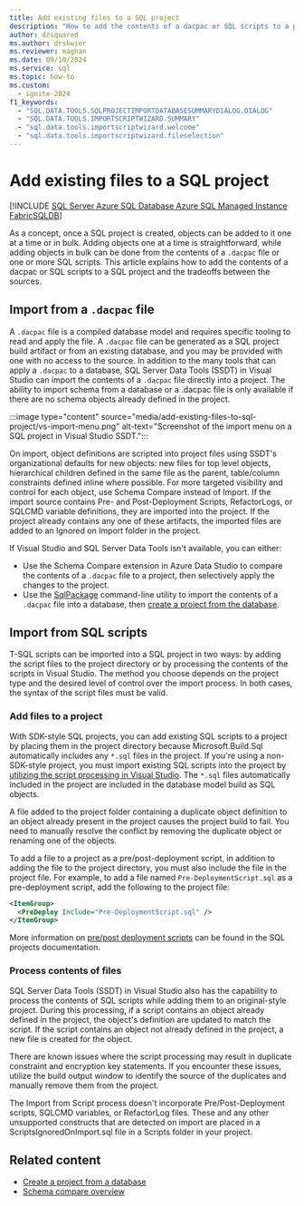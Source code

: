 ```yaml
---
title: Add existing files to a SQL project
description: "How to add the contents of a dacpac or SQL scripts to a project."
author: dzsquared
ms.author: drskwier
ms.reviewer: maghan
ms.date: 09/10/2024
ms.service: sql
ms.topic: how-to
ms.custom:
  - ignite-2024
f1_keywords:
  - "SQL.DATA.TOOLS.SQLPROJECTIMPORTDATABASESUMMARYDIALOG.DIALOG"
  - "SQL.DATA.TOOLS.IMPORTSCRIPTWIZARD.SUMMARY"
  - "sql.data.tools.importscriptwizard.welcome"
  - "sql.data.tools.importscriptwizard.fileselection"
---
```


# Add existing files to a SQL project

[!INCLUDE [SQL Server Azure SQL Database Azure SQL Managed Instance FabricSQLDB](../../../includes/applies-to-version/sql-asdb-asdbmi-fabricsqldb.md)]

As a concept, once a SQL project is created, objects can be added to it one at a time or in bulk. Adding objects one at a time is straightforward, while adding objects in bulk can be done from the contents of a `.dacpac` file or one or more SQL scripts. This article explains how to add the contents of a dacpac or SQL scripts to a SQL project and the tradeoffs between the sources.

## Import from a `.dacpac` file

A `.dacpac` file is a compiled database model and requires specific tooling to read and apply the file. A `.dacpac` file can be generated as a SQL project build artifact or from an existing database, and you may be provided with one with no access to the source. In addition to the many tools that can apply a `.dacpac` to a database, SQL Server Data Tools (SSDT) in Visual Studio can import the contents of a `.dacpac` file directly into a project. The ability to import schema from a database or a .dacpac file is only available if there are no schema objects already defined in the project.

:::image type="content" source="media/add-existing-files-to-sql-project/vs-import-menu.png" alt-text="Screenshot of the import menu on a SQL project in Visual Studio SSDT.":::

On import, object definitions are scripted into project files using SSDT's organizational defaults for new objects: new files for top level objects, hierarchical children defined in the same file as the parent, table/column constraints defined inline where possible. For more targeted visibility and control for each object, use Schema Compare instead of Import. If the import source contains Pre- and Post-Deployment Scripts, RefactorLogs, or SQLCMD variable definitions, they are imported into the project. If the project already contains any one of these artifacts, the imported files are added to an Ignored on Import folder in the project.

If Visual Studio and SQL Server Data Tools isn't available, you can either:

- Use the Schema Compare extension in Azure Data Studio to compare the contents of a `.dacpac` file to a project, then selectively apply the changes to the project.
- Use the [SqlPackage](../../sqlpackage/sqlpackage.md) command-line utility to import the contents of a `.dacpac` file into a database, then [create a project from the database](../tutorials/start-from-existing-database.md).

## Import from SQL scripts

T-SQL scripts can be imported into a SQL project in two ways: by adding the script files to the project directory or by processing the contents of the scripts in Visual Studio. The method you choose depends on the project type and the desired level of control over the import process. In both cases, the syntax of the script files must be valid.

### Add files to a project

With SDK-style SQL projects, you can add existing SQL scripts to a project by placing them in the project directory because Microsoft.Build.Sql automatically includes any `*.sql` files in the project. If you're using a non-SDK-style project, you must import existing SQL scripts into the project by [utilizing the script processing in Visual Studio](#process-contents-of-files). The `*.sql` files automatically included in the project are included in the database model build as SQL objects.

A file added to the project folder containing a duplicate object definition to an object already present in the project causes the project build to fail. You need to manually resolve the conflict by removing the duplicate object or renaming one of the objects.

To add a file to a project as a pre/post-deployment script, in addition to adding the file to the project directory, you must also include the file in the project file. For example, to add a file named `Pre-DeploymentScript.sql` as a pre-deployment script, add the following to the project file:

```xml
<ItemGroup>
  <PreDeploy Include="Pre-DeploymentScript.sql" />
</ItemGroup>
```

More information on [pre/post deployment scripts](../concepts/pre-post-deployment-scripts.md#sql-project-file-sample-and-syntax) can be found in the SQL projects documentation.

### Process contents of files

SQL Server Data Tools (SSDT) in Visual Studio also has the capability to process the contents of SQL scripts while adding them to an original-style project. During this processing, if a script contains an object already defined in the project, the object's definition are updated to match the script. If the script contains an object not already defined in the project, a new file is created for the object.

There are known issues where the script processing may result in duplicate constraint and encryption key statements. If you encounter these issues, utilize the build output window to identify the source of the duplicates and manually remove them from the project.

The Import from Script process doesn't incorporate Pre/Post-Deployment scripts, SQLCMD variables, or RefactorLog files. These and any other unsupported constructs that are detected on import are placed in a ScriptsIgnoredOnImport.sql file in a Scripts folder in your project.

## Related content

- [Create a project from a database](../tutorials/start-from-existing-database.md)
- [Schema compare overview](../concepts/schema-comparison.md)

